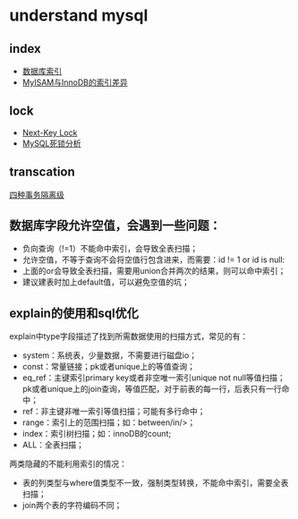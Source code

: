 # understand mysql

## index

- [数据库索引](https://mp.weixin.qq.com/s/YMbRJwyjutGMD1KpI_fS0A)
- [MyISAM与InnoDB的索引差异](https://mp.weixin.qq.com/s/FUXPXKfKyjxAvMUFHZm9UQ)



## lock

- [Next-Key Lock](https://www.cnblogs.com/zhoujinyi/p/3435982.html)
- [MySQL死锁分析](https://mp.weixin.qq.com/s/Qv5QzzVoUtIB58UmIRG-lQ)


## transcation

[四种事务隔离级](https://www.cnblogs.com/zhoujinyi/p/3437475.html)


## 数据库字段允许空值，会遇到一些问题： 

- 负向查询（!=1）不能命中索引，会导致全表扫描；
- 允许空值，不等于查询不会将空值行包含进来，而需要：id != 1 or id is null:
- 上面的or会导致全表扫描，需要用union合并两次的结果，则可以命中索引；
- 建议建表时加上default值，可以避免空值的坑；


## explain的使用和sql优化

explain中type字段描述了找到所需数据使用的扫描方式，常见的有：
- system：系统表，少量数据，不需要进行磁盘io；
- const：常量链接；pk或者unique上的等值查询；
- eq_ref：主键索引primary key或者非空唯一索引unique not null等值扫描；pk或者unique上的join查询，等值匹配，对于前表的每一行，后表只有一行命中；
- ref：非主键非唯一索引等值扫描；可能有多行命中；
- range：索引上的范围扫描；如：between/in/>；
- index：索引树扫描；如：innoDB的count;
- ALL：全表扫描；



两类隐藏的不能利用索引的情况：
- 表的列类型与where值类型不一致，强制类型转换，不能命中索引，需要全表扫描；
- join两个表的字符编码不同；



